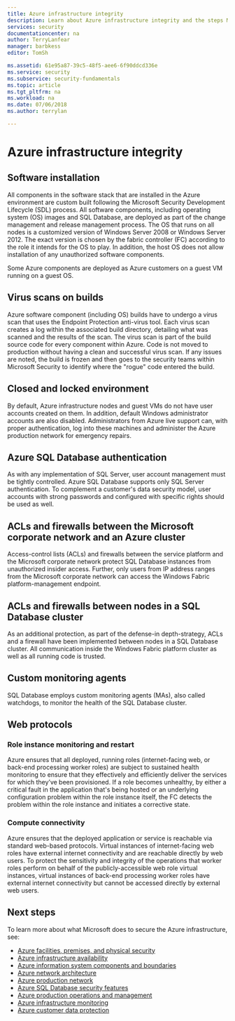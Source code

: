 ```yaml
---
title: Azure infrastructure integrity
description: Learn about Azure infrastructure integrity and the steps Microsoft takes to secure it, such as virus scans on software component builds.
services: security
documentationcenter: na
author: TerryLanfear
manager: barbkess
editor: TomSh

ms.assetid: 61e95a87-39c5-48f5-aee6-6f90ddcd336e
ms.service: security
ms.subservice: security-fundamentals
ms.topic: article
ms.tgt_pltfrm: na
ms.workload: na
ms.date: 07/06/2018
ms.author: terrylan

---
```


# Azure infrastructure integrity

## Software installation
All components in the software stack that are installed in the Azure environment are custom built following the Microsoft Security Development Lifecycle (SDL) process. All software components, including operating system (OS) images and SQL Database, are deployed as part of the change management and release management process. The OS that runs on all nodes is a customized version of Windows Server 2008 or Windows Server 2012. The exact version is chosen by the fabric controller (FC) according to the role it intends for the OS to play. In addition, the host OS does not allow installation of any unauthorized software components.

Some Azure components are deployed as Azure customers on a guest VM running on a guest OS.

## Virus scans on builds
Azure software component (including OS) builds have to undergo a virus scan that uses the Endpoint Protection anti-virus tool. Each virus scan creates a log within the associated build directory, detailing what was scanned and the results of the scan. The virus scan is part of the build source code for every component within Azure. Code is not moved to production without having a clean and successful virus scan. If any issues are noted, the build is frozen and then goes to the security teams within Microsoft Security to identify where the "rogue" code entered the build.

## Closed and locked environment
By default, Azure infrastructure nodes and guest VMs do not have user accounts created on them. In addition, default Windows administrator accounts are also disabled. Administrators from Azure live support can, with proper authentication, log into these machines and administer the Azure production network for emergency repairs.

## Azure SQL Database authentication
As with any implementation of SQL Server, user account management must be tightly controlled. Azure SQL Database supports only SQL Server authentication. To complement a customer's data security model, user accounts with strong passwords and configured with specific rights should be used as well.

## ACLs and firewalls between the Microsoft corporate network and an Azure cluster
Access-control lists (ACLs) and firewalls between the service platform and the Microsoft corporate network protect SQL Database instances from unauthorized insider access. Further, only users from IP address ranges from the Microsoft corporate network can access the Windows Fabric platform-management endpoint.

## ACLs and firewalls between nodes in a SQL Database cluster
As an additional protection, as part of the defense-in depth-strategy, ACLs and a firewall have been implemented between nodes in a SQL Database cluster. All communication inside the Windows Fabric platform cluster as well as all running code is trusted.

## Custom monitoring agents
SQL Database employs custom monitoring agents (MAs), also called watchdogs, to monitor the health of the SQL Database cluster.

## Web protocols

### Role instance monitoring and restart
Azure ensures that all deployed, running roles (internet-facing web, or back-end processing worker roles) are subject to sustained health monitoring to ensure that they effectively and efficiently deliver the services for which they’ve been provisioned. If a role becomes unhealthy, by either a critical fault in the application that's being hosted or an underlying configuration problem within the role instance itself, the FC detects the problem within the role instance and initiates a corrective state.

### Compute connectivity
Azure ensures that the deployed application or service is reachable via standard web-based protocols. Virtual instances of internet-facing web roles have external internet connectivity and are reachable directly by web users. To protect the sensitivity and integrity of the operations that worker roles perform on behalf of the publicly-accessible web role virtual instances, virtual instances of back-end processing worker roles have external internet connectivity but cannot be accessed directly by external web users.

## Next steps
To learn more about what Microsoft does to secure the Azure infrastructure, see:

- [Azure facilities, premises, and physical security](physical-security.md)
- [Azure infrastructure availability](infrastructure-availability.md)
- [Azure information system components and boundaries](infrastructure-components.md)
- [Azure network architecture](infrastructure-network.md)
- [Azure production network](production-network.md)
- [Azure SQL Database security features](infrastructure-sql.md)
- [Azure production operations and management](infrastructure-operations.md)
- [Azure infrastructure monitoring](infrastructure-monitoring.md)
- [Azure customer data protection](protection-customer-data.md)
